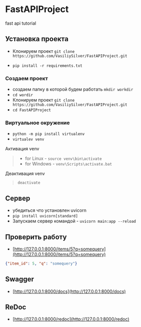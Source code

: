 # FastAPIProject
fast api tutorial

## Установка проекта

- Клонируем проект `git clone https://github.com/VasiliySilver/FastAPIProject.git`

- `pip install -r requirements.txt`

### Создаем проект
- создаем папку в которой будем работать `mkdir workdir`
- `cd wordir`
- Клонируем проект `git clone https://github.com/VasiliySilver/FastAPIProject.git`
- `cd FastAPIProject`

### Виртуальное окружение
- `python -m pip install virtualenv`
- `virtualev venv`

Активация venv
  
>- for Linux - `source venv\bin\activate`
>- for Windows - `venv\Scripts\activate.bat`

Деактивация venv

> `deactivate`


## Сервер

- убедиться что установлен uvicorn
- `pip install uvicorn[standard]`
- Запускаем сервер командой - `uvicorn main:app --reload`

## Проверить работу

- [http://127.0.0.1:8000/items/5?q=somequery](http://127.0.0.1:8000/items/5?q=somequery)
```JSON
{"item_id": 5, "q": "somequery"}
```


## Swagger

- [http://127.0.0.1:8000/docs](http://127.0.0.1:8000/docs)

## ReDoc

- [http://127.0.0.1:8000/redoc](http://127.0.0.1:8000/redoc)



